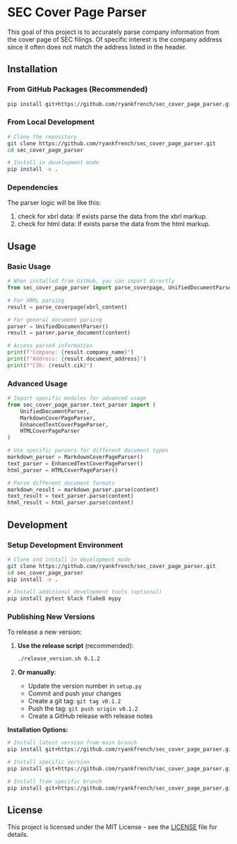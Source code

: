 # SEC Cover Page Parser

This goal of this project is to accurately parse company information from the cover page of SEC filings. Of specific interest is the company address since it often does not match the address listed in the header.

## Installation

### From GitHub Packages (Recommended)
```bash
pip install git+https://github.com/ryankfrench/sec_cover_page_parser.git
```

### From Local Development
```bash
# Clone the repository
git clone https://github.com/ryankfrench/sec_cover_page_parser.git
cd sec_cover_page_parser

# Install in development mode
pip install -e .
```

### Dependencies
The parser logic will be like this:

1. check for xbrl data: If exists parse the data from the xbrl markup.
2. check for html data: If exists parse the data from the html markup.

## Usage

### Basic Usage
```python
# When installed from GitHub, you can import directly
from sec_cover_page_parser import parse_coverpage, UnifiedDocumentParser, FilingData

# For XBRL parsing
result = parse_coverpage(xbrl_content)

# For general document parsing
parser = UnifiedDocumentParser()
result = parser.parse_document(content)

# Access parsed information
print(f"Company: {result.company_name}")
print(f"Address: {result.document_address}")
print(f"CIK: {result.cik}")
```

### Advanced Usage
```python
# Import specific modules for advanced usage
from sec_cover_page_parser.text_parser import (
    UnifiedDocumentParser,
    MarkdownCoverPageParser,
    EnhancedTextCoverPageParser,
    HTMLCoverPageParser
)

# Use specific parsers for different document types
markdown_parser = MarkdownCoverPageParser()
text_parser = EnhancedTextCoverPageParser()
html_parser = HTMLCoverPageParser()

# Parse different document formats
markdown_result = markdown_parser.parse(content)
text_result = text_parser.parse(content)
html_result = html_parser.parse(content)
```

## Development

### Setup Development Environment
```bash
# Clone and install in development mode
git clone https://github.com/ryankfrench/sec_cover_page_parser.git
cd sec_cover_page_parser
pip install -e .

# Install additional development tools (optional)
pip install pytest black flake8 mypy
```

### Publishing New Versions

To release a new version:

1. **Use the release script** (recommended):
   ```bash
   ./release_version.sh 0.1.2
   ```

2. **Or manually**:
   - Update the version number in `setup.py`
   - Commit and push your changes
   - Create a git tag: `git tag v0.1.2`
   - Push the tag: `git push origin v0.1.2`
   - Create a GitHub release with release notes

**Installation Options:**
```bash
# Install latest version from main branch
pip install git+https://github.com/ryankfrench/sec_cover_page_parser.git

# Install specific version
pip install git+https://github.com/ryankfrench/sec_cover_page_parser.git@v0.1.1

# Install from specific branch
pip install git+https://github.com/ryankfrench/sec_cover_page_parser.git@develop
```

## License

This project is licensed under the MIT License - see the [LICENSE](LICENSE) file for details.
